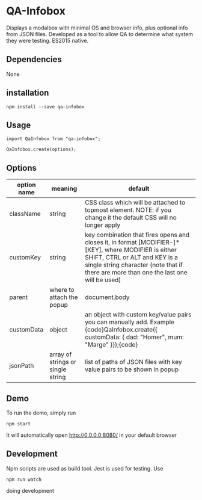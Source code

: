 QA-Infobox
==========

Displays a modalbox with minimal OS and browser info, plus optional info from JSON files. Developed as a tool to allow QA to determine what system they were testing. ES2015 native.

## Dependencies
None

## installation
```
npm install --save qa-infobox
```

## Usage
```
import QaInfobox from "qa-infobox";

QaInfobox.create(options);
```

## Options
| option name | meaning | default |
| ----------- | ------- | ------- |
| className | string | CSS class which will be attached to topmost element. NOTE: if you change it the default CSS will no longer apply | qa-infobox |
| customKey | string | key combination that fires opens and closes it, in format [MODIFIER-]*[KEY], where MODIFIER is either SHIFT, CTRL or ALT and KEY is a single string character (note that if there are more than one the last one will be used) | ALT-SHIFT-Q |
| parent | where to attach the popup | document.body |
| customData | object | an object with custom key/value pairs you can manually add. Example {code}QaInfobox.create({ customData: { dad: "Homer", mum: "Marge" }});{code} | none |
| jsonPath | array of strings or single string |  list of paths of JSON files with key value pairs to be shown in popup | none |


## Demo
To run the demo, simply run
```
npm start
```
It will automatically open http://0.0.0.0:8080/ in your default browser

## Development
Npm scripts are used as build tool. Jest is used for testing. Use
```
npm run watch
```
doing development